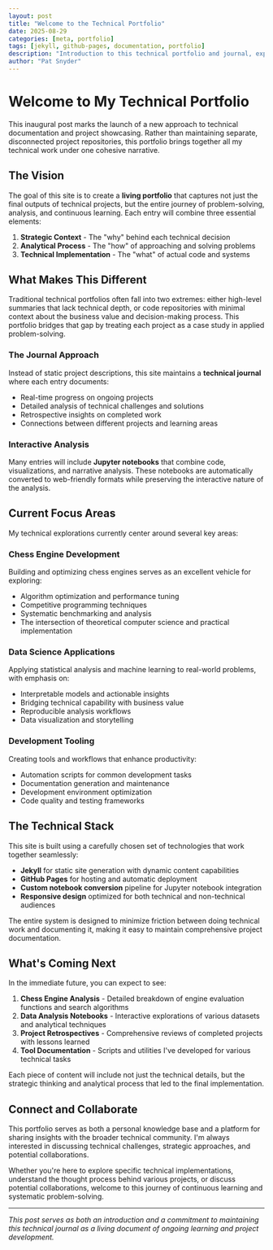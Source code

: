 ```yaml
---
layout: post
title: "Welcome to the Technical Portfolio"
date: 2025-08-29
categories: [meta, portfolio]
tags: [jekyll, github-pages, documentation, portfolio]
description: "Introduction to this technical portfolio and journal, explaining the philosophy and approach to documenting projects and insights."
author: "Pat Snyder"
---
```


# Welcome to My Technical Portfolio

This inaugural post marks the launch of a new approach to technical documentation and project showcasing. Rather than maintaining separate, disconnected project repositories, this portfolio brings together all my technical work under one cohesive narrative.

## The Vision

The goal of this site is to create a **living portfolio** that captures not just the final outputs of technical projects, but the entire journey of problem-solving, analysis, and continuous learning. Each entry will combine three essential elements:

1. **Strategic Context** - The "why" behind each technical decision
2. **Analytical Process** - The "how" of approaching and solving problems  
3. **Technical Implementation** - The "what" of actual code and systems

## What Makes This Different

Traditional technical portfolios often fall into two extremes: either high-level summaries that lack technical depth, or code repositories with minimal context about the business value and decision-making process. This portfolio bridges that gap by treating each project as a case study in applied problem-solving.

### The Journal Approach

Instead of static project descriptions, this site maintains a **technical journal** where each entry documents:

- Real-time progress on ongoing projects
- Detailed analysis of technical challenges and solutions
- Retrospective insights on completed work
- Connections between different projects and learning areas

### Interactive Analysis

Many entries will include **Jupyter notebooks** that combine code, visualizations, and narrative analysis. These notebooks are automatically converted to web-friendly formats while preserving the interactive nature of the analysis.

## Current Focus Areas

My technical explorations currently center around several key areas:

### Chess Engine Development

Building and optimizing chess engines serves as an excellent vehicle for exploring:
- Algorithm optimization and performance tuning
- Competitive programming techniques
- Systematic benchmarking and analysis
- The intersection of theoretical computer science and practical implementation

### Data Science Applications

Applying statistical analysis and machine learning to real-world problems, with emphasis on:
- Interpretable models and actionable insights
- Bridging technical capability with business value
- Reproducible analysis workflows
- Data visualization and storytelling

### Development Tooling

Creating tools and workflows that enhance productivity:
- Automation scripts for common development tasks
- Documentation generation and maintenance
- Development environment optimization
- Code quality and testing frameworks

## The Technical Stack

This site is built using a carefully chosen set of technologies that work together seamlessly:

- **Jekyll** for static site generation with dynamic content capabilities
- **GitHub Pages** for hosting and automatic deployment
- **Custom notebook conversion** pipeline for Jupyter notebook integration
- **Responsive design** optimized for both technical and non-technical audiences

The entire system is designed to minimize friction between doing technical work and documenting it, making it easy to maintain comprehensive project documentation.

## What's Coming Next

In the immediate future, you can expect to see:

1. **Chess Engine Analysis** - Detailed breakdown of engine evaluation functions and search algorithms
2. **Data Analysis Notebooks** - Interactive explorations of various datasets and analytical techniques  
3. **Project Retrospectives** - Comprehensive reviews of completed projects with lessons learned
4. **Tool Documentation** - Scripts and utilities I've developed for various technical tasks

Each piece of content will include not just the technical details, but the strategic thinking and analytical process that led to the final implementation.

## Connect and Collaborate

This portfolio serves as both a personal knowledge base and a platform for sharing insights with the broader technical community. I'm always interested in discussing technical challenges, strategic approaches, and potential collaborations.

Whether you're here to explore specific technical implementations, understand the thought process behind various projects, or discuss potential collaborations, welcome to this journey of continuous learning and systematic problem-solving.

---

*This post serves as both an introduction and a commitment to maintaining this technical journal as a living document of ongoing learning and project development.*
